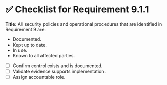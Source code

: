 # ✅ Checklist for Requirement 9.1.1

**Title:** All security policies and operational procedures that are identified in Requirement 9 are:
- Documented. 
- Kept up to date. 
- In use. 
- Known to all affected parties.

- [ ] Confirm control exists and is documented.
- [ ] Validate evidence supports implementation.
- [ ] Assign accountable role.
